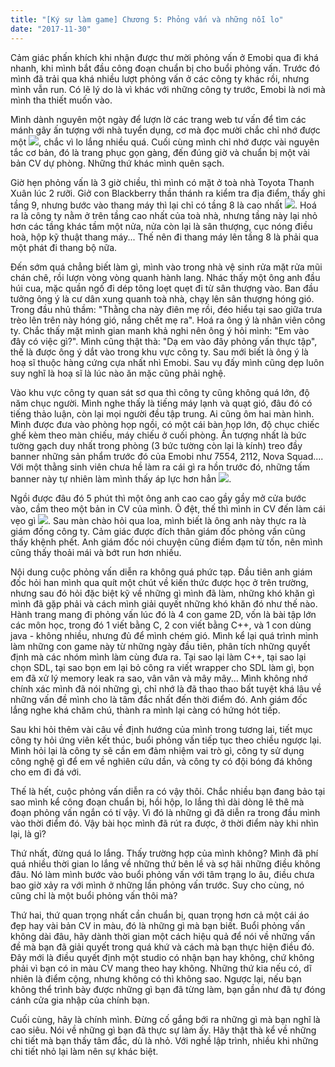 ```yaml
---
title: "[Ký sự làm game] Chương 5: Phỏng vấn và những nỗi lo"
date: "2017-11-30"
---
```


Cảm giác phấn khích khi nhận được thư mời phỏng vấn ở Emobi qua đi khá nhanh, khi mình bắt đầu công đoạn chuẩn bị cho buổi phỏng vấn. Trước đó mình đã trải qua khá nhiều lượt phỏng vấn ở các công ty khác rồi, nhưng mình vẫn run. Có lẽ lý do là vì khác với những công ty trước, Emobi là nơi mà mình tha thiết muốn vào.

Mình dành nguyên một ngày để lượn lờ các trang web tư vấn để tìm các mánh gây ấn tượng với nhà tuyển dụng, cơ mà đọc mười chắc chỉ nhớ được một ![](assets/image/surrender-e1507297856835.png), chắc vì lo lắng nhiều quá. Cuối cùng mình chỉ nhớ được vài nguyên tắc cơ bản, đó là trang phục gọn gàng, đến đúng giờ và chuẩn bị một vài bản CV dự phòng. Những thứ khác mình quên sạch.

Giờ hẹn phỏng vấn là 3 giờ chiều, thì mình có mặt ở toà nhà Toyota Thanh Xuân lúc 2 rưỡi. Giở con Blackberry thần thánh ra kiểm tra địa điểm, thấy ghi tầng 9, nhưng bước vào thang máy thì lại chỉ có tầng 8 là cao nhất ![](assets/image/ops-e1511269954373.png). Hoá ra là công ty nằm ở trên tầng cao nhất của toà nhà, nhưng tầng này lại nhỏ hơn các tầng khác tầm một nửa, nửa còn lại là sân thượng, cục nóng điều hoà, hộp kỹ thuật thang máy... Thế nên đi thang máy lên tầng 8 là phải qua một phát đi thang bộ nữa.

Đến sớm quá chẳng biết làm gì, mình vào trong nhà vệ sinh rửa mặt rửa mũi chán chê, rồi lượn vòng vòng quanh hành lang. Nhác thấy một ông anh đầu húi cua, mặc quần ngố đi dép tông loẹt quẹt đi từ sân thượng vào. Ban đầu tưởng ông ý là cư dân xung quanh toà nhà, chạy lên sân thượng hóng gió. Trong đầu nhủ thầm: "Thằng cha này điên mẹ rồi, đéo hiểu tại sao giữa trưa trèo lên trên này hóng gió, nắng chết mẹ ra". Hoá ra ông ý là nhân viên công ty. Chắc thấy mặt mình gian manh khả nghi nên ông ý hỏi mình: "Em vào đây có việc gì?". Mình cũng thật thà: "Dạ em vào đây phỏng vấn thực tập", thế là được ông ý dắt vào trong khu vực công ty. Sau mới biết là ông ý là hoạ sĩ thuộc hàng cứng cựa nhất nhì Emobi. Sau vụ đấy mình cũng dẹp luôn suy nghĩ là hoạ sĩ là lúc nào ăn mặc cũng phải nghệ.

Vào khu vực công ty quan sát sơ qua thì công ty cũng không quá lớn, độ năm chục người. Mình nghe thấy là tiếng máy lạnh và quạt gió, đâu đó có tiếng thảo luận, còn lại mọi người đều tập trung. Ai cũng ôm hai màn hình. Mình được đưa vào phòng họp ngồi, có một cái bàn họp lớn, độ chục chiếc ghế kèm theo màn chiếu, máy chiếu ở cuối phòng. Ấn tượng nhất là bức tường gạch duy nhất trong phòng (3 bức tường còn lại là kính) treo đầy banner những sản phẩm trước đó của Emobi như 7554, 2112, Nova Squad.... Với một thằng sinh viên chưa hề làm ra cái gì ra hồn trước đó, những tấm banner này tự nhiên làm mình thấy áp lực hơn hẳn ![](assets/image/beat_shot-e1507817666493.png).

Ngồi được đâu đó 5 phút thì một ông anh cao cao gầy gầy mở cửa bước vào, cầm theo một bản in CV của mình. Ô đệt, thế thì mình in CV đến làm cái vẹo gì ![](assets/image/oh-e1512044659106.png). Sau màn chào hỏi qua loa, mình biết là ông anh này thực ra là giám đống công ty. Cảm giác được đích thân giám đốc phỏng vấn cũng thấy khệnh phết. Anh giám đốc nói chuyện cũng điềm đạm từ tốn, nên mình cũng thấy thoải mái và bớt run hơn nhiều.

Nội dung cuộc phỏng vấn diễn ra không quá phức tạp. Đầu tiên anh giám đốc hỏi han mình qua quít một chút về kiến thức được học ở trên trường, nhưng sau đó hỏi đặc biệt kỹ về những gì mình đã làm, những khó khăn gì mình đã gặp phải và cách mình giải quyết những khó khăn đó như thế nào. Hành trang mang đi phỏng vấn lúc đó là 4 con game 2D, vốn là bài tập lớn các môn học, trong đó 1 viết bằng C, 2 con viết bằng C++, và 1 con dùng java - không nhiều, nhưng đủ để mình chém gió. Mình kể lại quá trình mình làm những con game này từ những ngày đầu tiên, phân tích những quyết định mà các nhóm mình làm cùng đưa ra. Tại sao lại làm C++, tại sao lại chọn SDL, tại sao bọn em lại bỏ công ra viết wrapper cho SDL làm gì, bọn em đã xử lý memory leak ra sao, vân vân và mây mây... Mình không nhớ chính xác mình đã nói những gì, chỉ nhớ là đã thao thao bất tuyệt khá lâu về những vấn đề mình cho là tâm đắc nhất đến thời điểm đó. Anh giám đốc lắng nghe khá chăm chú, thành ra mình lại càng có hứng hót tiếp.

Sau khi hỏi thêm vài câu về định hướng của mình trong tương lai, tiết mục công ty hỏi ứng viên kết thúc, buổi phỏng vấn tiếp tục theo chiều ngược lại. Mình hỏi lại là công ty sẽ cần em đảm nhiệm vai trò gì, công ty sử dụng công nghệ gì để em về nghiên cứu dần, và công ty có đội bóng đá không cho em đi đá với.

Thế là hết, cuộc phỏng vấn diễn ra có vậy thôi. Chắc nhiều bạn đang bảo tại sao mình kể công đoạn chuẩn bị, hồi hộp, lo lắng thì dài dòng lê thê mà đoạn phỏng vấn ngắn có tí vậy. Vì đó là những gì đã diễn ra trong đầu mình vào thời điểm đó. Vậy bài học mình đã rút ra được, ở thời điểm này khi nhìn lại, là gì?

Thứ nhất, đừng quá lo lắng. Thấy trường hợp của mình không? Mình đã phí quá nhiều thời gian lo lắng về những thứ bên lề và sợ hãi những điều không đâu. Nó làm mình bước vào buổi phỏng vấn với tâm trạng lo âu, điều chưa bao giờ xảy ra với mình ở những lần phỏng vấn trước. Suy cho cùng, nó cũng chỉ là một buổi phỏng vấn thôi mà?

Thứ hai, thứ quan trọng nhất cần chuẩn bị, quan trọng hơn cả một cái áo đẹp hay vài bản CV in màu, đó là những gì mà bạn biết. Buổi phỏng vấn không dài đâu, hãy dành thời gian một cách hiệu quả để nói về những vấn đề mà bạn đã giải quyết trong quá khứ và cách mà bạn thực hiện điều đó. Đây mới là điều quyết định một studio có nhận bạn hay không, chứ không phải vì bạn có in màu CV mang theo hay không. Những thứ kia nếu có, dĩ nhiên là điểm cộng, nhưng không có thì không sao. Ngược lại, nếu bạn không thể trình bày được những gì bạn đã từng làm, bạn gần như đã tự đóng cánh cửa gia nhập của chính bạn.

Cuối cùng, hãy là chính mình. Đừng cố gắng bới ra những gì mà bạn nghĩ là cao siêu. Nói về những gì bạn đã thực sự làm ấy. Hãy thật thà kể về những chi tiết mà bạn thấy tâm đắc, dù là nhỏ. Với nghề lập trình, nhiều khi những chi tiết nhỏ lại làm nên sự khác biệt.
